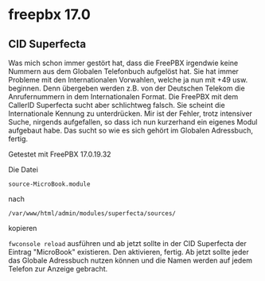 # freepbx 17.0

## CID Superfecta

Was mich schon immer gestört hat, dass die FreePBX irgendwie keine Nummern aus dem Globalen Telefonbuch aufgelöst hat. Sie hat immer Probleme mit den Internationalen Vorwahlen, welche ja nun mit +49 usw. beginnen. Denn übergeben werden z.B. von der Deutschen Telekom die Anrufernummern in dem Internationalen Format. Die FreePBX mit dem CallerID Superfecta sucht aber schlichtweg falsch. Sie scheint die Internationale Kennung zu unterdrücken. Mir ist der Fehler, trotz intensiver Suche, nirgends aufgefallen, so dass ich nun kurzerhand ein eigenes Modul aufgebaut habe. Das sucht so wie es sich gehört im Globalen Adressbuch, fertig.

Getestet mit FreePBX 17.0.19.32

Die Datei

```source-MicroBook.module``` 

nach

```/var/www/html/admin/modules/superfecta/sources/```

kopieren

```fwconsole reload``` ausführen und ab jetzt sollte in der CID Superfecta der Eintrag "MicroBook" existieren. Den aktivieren, fertig. Ab jetzt sollte jeder das Globale Adressbuch nutzen können und die Namen werden auf jedem Telefon zur Anzeige gebracht.

